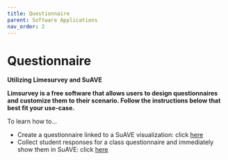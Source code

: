```yaml
---
title: Questionnaire
parent: Software Applications
nav_order: 2
---
```


# Questionnaire

**Utilizing Limesurvey and SuAVE**

**Limsurvey is a free software that allows users to design questionnaires and customize them to their scenario. Follow the instructions below that best fit your use-case.**

To learn how to...

- Create a questionnaire linked to a SuAVE visualization: click [here](https://suave-ucsd.github.io/SuAVE-Documentation/SuAVE_Survey.html)
- Collect student responses for a class questionnaire and immediately show them in SuAVE: click [here](https://suave-ucsd.github.io/SuAVE-Documentation/SuAVE_Class_Survey.html)
